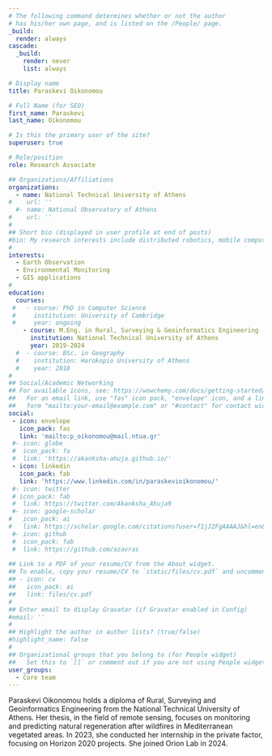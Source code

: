 ```yaml
---
# The following command determines whether or not the author
# has his/her own page, and is listed on the /People/ page.
_build:
  render: always
cascade:
  _build:
    render: never
    list: always

# Display name
title: Paraskevi Oikonomou

# Full Name (for SEO)
first_name: Paraskevi
last_name: Oikonomou

# Is this the primary user of the site?
superuser: true

# Role/position
role: Research Associate

## Organizations/Affiliations
organizations:
  - name: National Technical University of Athens
#    url: ''
  #- name: National Observatory of Athens 
#    url: ''
#
## Short bio (displayed in user profile at end of posts)
#bio: My research interests include distributed robotics, mobile computing and programmable matter.
#
interests:
  - Earth Observation
  - Environmental Monitoring
  - GIS applications
#
education:
  courses:
 #   - course: PhD in Computer Science
 #     institution: University of Cambridge
 #     year: ongoing
    - course: M.Eng. in Rural, Surveying & Geoinformatics Engineering
      institution: National Technical University of Athens 
      year: 2019-2024
  #  - course: BSc. in Geography
  #    institution: Harokopio University of Athens
  #    year: 2018
#
## Social/Academic Networking
## For available icons, see: https://wowchemy.com/docs/getting-started/page-builder/#icons
##   For an email link, use "fas" icon pack, "envelope" icon, and a link in the
##   form "mailto:your-email@example.com" or "#contact" for contact widget.
social:
 - icon: envelope
   icon_pack: fas
   link: 'mailto:p_oikonomou@mail.ntua.gr'
 #- icon: globe
 #  icon_pack: fa
 #  link: 'https://akanksha-ahuja.github.io/'
 - icon: linkedin
   icon_pack: fab
   link: 'https://www.linkedin.com/in/paraskevioikonomou/'
 #- icon: twitter
 # icon_pack: fab
 #  link: https://twitter.com/Akanksha_Ahuja9
 #- icon: google-scholar
#   icon_pack: ai
#   link: https://scholar.google.com/citations?user=f1jJ2FgAAAAJ&hl=en&oi=sra
 #- icon: github
 #  icon_pack: fab
 #  link: https://github.com/azavras
   
## Link to a PDF of your resume/CV from the About widget.
## To enable, copy your resume/CV to `static/files/cv.pdf` and uncomment the lines below.
## - icon: cv
##   icon_pack: ai
##   link: files/cv.pdf
#
## Enter email to display Gravatar (if Gravatar enabled in Config)
#email: ''
#
## Highlight the author in author lists? (true/false)
#highlight_name: false
#
## Organizational groups that you belong to (for People widget)
##   Set this to `[]` or comment out if you are not using People widget.
user_groups:
  - Core team
---
```

Paraskevi Oikonomou holds a diploma of Rural, Surveying and Geoinformatics Engineering from the National Technical University of Athens. Her thesis, in the field of remote sensing, focuses on monitoring and predicting natural regeneration after wildfires in Mediterranean vegetated areas. In 2023, she conducted her internship in the private factor, focusing on Horizon 2020 projects. She joined Orion Lab in 2024.
